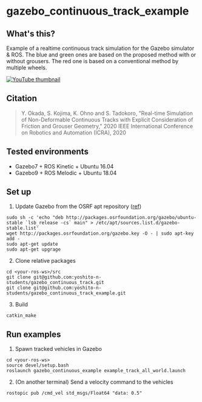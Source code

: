 # gazebo_continuous_track_example

## What's this?
Example of a realtime continuous track simulation for the Gazebo simulator & ROS. The blue and green ones are based on the proposed method with or without grousers. The red one is based on a conventional method by multiple wheels.

[![YouTube thumbnail](https://img.youtube.com/vi/0bPqNbOKPuQ/0.jpg)](https://www.youtube.com/watch?v=0bPqNbOKPuQ)

## Citation
> Y. Okada, S. Kojima, K. Ohno and S. Tadokoro, "Real-time Simulation of Non-Deformable Continuous Tracks with Explicit Consideration of Friction and Grouser Geometry," 2020 IEEE International Conference on Robotics and Automation (ICRA), 2020

## Tested environments
* Gazebo7 + ROS Kinetic + Ubuntu 16.04
* Gazebo9 + ROS Melodic + Ubuntu 18.04

## Set up
1. Update Gazebo from the OSRF apt repository ([ref](http://gazebosim.org/tutorials?tut=install_ubuntu&cat=install))
```
sudo sh -c 'echo "deb http://packages.osrfoundation.org/gazebo/ubuntu-stable `lsb_release -cs` main" > /etc/apt/sources.list.d/gazebo-stable.list'
wget http://packages.osrfoundation.org/gazebo.key -O - | sudo apt-key add -
sudo apt-get update
sudo apt-get upgrage
```
2. Clone relative packages
```
cd <your-ros-ws>/src
git clone git@github.com:yoshito-n-students/gazebo_continuous_track.git
git clone git@github.com:yoshito-n-students/gazebo_continuous_track_example.git
```
3. Build
```
catkin_make
```

## Run examples
1. Spawn tracked vehicles in Gazebo
```
cd <your-ros-ws>
source devel/setup.bash
roslaunch gazebo_continuous_example example_track_all_world.launch
```
2. (On another terminal) Send a velocity command to the vehicles
```
rostopic pub /cmd_vel std_msgs/Float64 "data: 0.5"
```